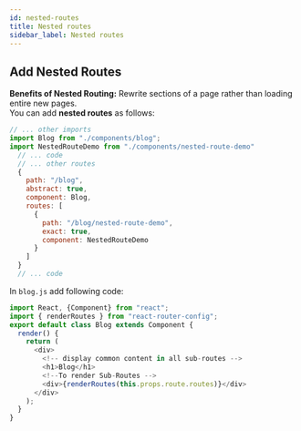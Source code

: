 ```yaml
---
id: nested-routes
title: Nested routes
sidebar_label: Nested routes
---
```


## Add Nested Routes
**Benefits of Nested Routing:** Rewrite sections of a page rather than loading entire new pages.  
You can add **nested routes** as follows:

```javascript
// ... other imports
import Blog from "./components/blog";
import NestedRouteDemo from "./components/nested-route-demo"
  // ... code
  // ... other routes
  {
    path: "/blog",
    abstract: true,
    component: Blog,
    routes: [
      {
        path: "/blog/nested-route-demo",
        exact: true,
        component: NestedRouteDemo
      }
    ]
  }
  // ... code
```

In `blog.js` add following code:
```javascript
import React, {Component} from "react";
import { renderRoutes } from "react-router-config";
export default class Blog extends Component {
  render() {
    return (
      <div>
        <!-- display common content in all sub-routes -->
        <h1>Blog</h1>
        <!--To render Sub-Routes -->
        <div>{renderRoutes(this.props.route.routes)}</div>
      </div>
    );
  }
}
```



<div class="custom-slant"></div>  
